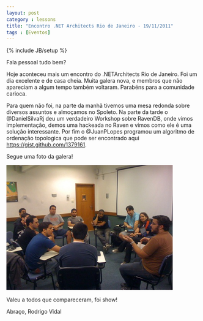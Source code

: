 ```yaml
---
layout: post
category : lessons
title: "Encontro .NET Architects Rio de Janeiro - 19/11/2011"
tags : [Eventos]
---
```

{% include JB/setup %}

Fala pessoal tudo bem?

Hoje aconteceu mais um encontro do .NETArchitects Rio de Janeiro. Foi um dia excelente e de casa cheia. Muita galera nova, e membros que não apareciam a algum tempo também voltaram. Parabéns para a comunidade carioca.

Para quem não foi, na parte da manhã tivemos uma mesa redonda sobre diversos assuntos e almoçamos no Spoleto. 
Na parte da tarde o @DanielSilvaRj deu um verdadeiro Workshop sobre RavenDB, onde vimos implementação, demos uma hackeada no Raven e vimos como ele é uma solução interessante. Por fim o @JuanPLopes programou um algoritmo de ordenação topologica que pode ser encontrado aqui https://gist.github.com/1379161.

Segue uma foto da galera!

<img src="/imgs/encontrodna.jpg" />

Valeu a todos que compareceram, foi show!

Abraço,
Rodrigo Vidal

